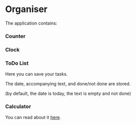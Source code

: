 # Organiser

The application contains:

### Counter

### Clock

### ToDo List

Here you can save your tasks.  

The date, accompanying text, and done/not done are stored.

(by default, the date is today, the text is empty and not done)

### Calculator

You can read about it [here](https://github.com/ariarzer/calculator).
